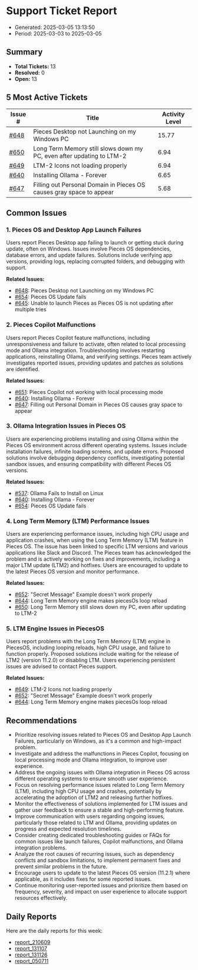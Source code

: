 # Support Ticket Report
- Generated: 2025-03-05 13:13:50
- Period: 2025-03-03 to 2025-03-05

## Summary
- **Total Tickets:** 13
- **Resolved:** 0
- **Open:** 13

## 5 Most Active Tickets
| Issue # | Title | Activity Level |
|---------|-------|----------------|
| [#648](https://github.com/pieces-app/support/issues/648) | Pieces Desktop not Launching on my Windows PC | 15.77 |
| [#650](https://github.com/pieces-app/support/issues/650) | Long Term Memory still slows down my PC, even after updating to LTM-2 | 6.94 |
| [#649](https://github.com/pieces-app/support/issues/649) | LTM-2 Icons not loading properly | 6.94 |
| [#640](https://github.com/pieces-app/support/issues/640) | Installing Ollama - Forever | 6.65 |
| [#647](https://github.com/pieces-app/support/issues/647) | Filling out Personal Domain in Pieces OS causes gray space to appear | 5.68 |

## Common Issues
### 1. Pieces OS and Desktop App Launch Failures
Users report Pieces Desktop app failing to launch or getting stuck during update, often on Windows. Issues involve Pieces OS dependencies, database errors, and update failures. Solutions include verifying app versions, providing logs, replacing corrupted folders, and debugging with support.

**Related Issues:**
- [#648](https://github.com/pieces-app/support/issues/648): Pieces Desktop not Launching on my Windows PC
- [#654](https://github.com/pieces-app/support/issues/654): Pieces OS Update fails
- [#645](https://github.com/pieces-app/support/issues/645): Unable to launch Pieces as Pieces OS is not updating after multiple tries

### 2. Pieces Copilot Malfunctions
Users report Pieces Copilot feature malfunctions, including unresponsiveness and failure to activate, often related to local processing mode and Ollama integration. Troubleshooting involves restarting applications, reinstalling Ollama, and verifying settings. Pieces team actively investigates reported issues, providing updates and patches as solutions are identified.

**Related Issues:**
- [#651](https://github.com/pieces-app/support/issues/651): Pieces Copilot not working with local processing mode
- [#640](https://github.com/pieces-app/support/issues/640): Installing Ollama - Forever
- [#647](https://github.com/pieces-app/support/issues/647): Filling out Personal Domain in Pieces OS causes gray space to appear

### 3. Ollama Integration Issues in Pieces OS
Users are experiencing problems installing and using Ollama within the Pieces OS environment across different operating systems. Issues include installation failures, infinite loading screens, and update errors. Proposed solutions involve debugging dependency conflicts, investigating potential sandbox issues, and ensuring compatibility with different Pieces OS versions.

**Related Issues:**
- [#537](https://github.com/pieces-app/support/issues/537): Ollama Fails to Install on Linux
- [#640](https://github.com/pieces-app/support/issues/640): Installing Ollama - Forever
- [#654](https://github.com/pieces-app/support/issues/654): Pieces OS Update fails

### 4. Long Term Memory (LTM) Performance Issues
Users are experiencing performance issues, including high CPU usage and application crashes, when using the Long Term Memory (LTM) feature in Pieces OS. The issue has been linked to specific LTM versions and various applications like Slack and Discord. The Pieces team has acknowledged the problem and is actively working on fixes and improvements, including a major LTM update (LTM2) and hotfixes. Users are encouraged to update to the latest Pieces OS version and monitor performance.

**Related Issues:**
- [#652](https://github.com/pieces-app/support/issues/652): "Secret Message" Example doesn't work properly
- [#644](https://github.com/pieces-app/support/issues/644): Long Term Memory engine makes piecesOs loop reload
- [#650](https://github.com/pieces-app/support/issues/650): Long Term Memory still slows down my PC, even after updating to LTM-2

### 5. LTM Engine Issues in PiecesOS
Users report problems with the Long Term Memory (LTM) engine in PiecesOS, including looping reloads, high CPU usage, and failure to function properly. Proposed solutions include waiting for the release of LTM2 (version 11.2.0) or disabling LTM. Users experiencing persistent issues are advised to contact Pieces support.

**Related Issues:**
- [#649](https://github.com/pieces-app/support/issues/649): LTM-2 Icons not loading properly
- [#652](https://github.com/pieces-app/support/issues/652): "Secret Message" Example doesn't work properly
- [#644](https://github.com/pieces-app/support/issues/644): Long Term Memory engine makes piecesOs loop reload


## Recommendations
- Prioritize resolving issues related to Pieces OS and Desktop App Launch Failures, particularly on Windows, as it's a common and high-impact problem.
- Investigate and address the malfunctions in Pieces Copilot, focusing on local processing mode and Ollama integration, to improve user experience.
- Address the ongoing issues with Ollama integration in Pieces OS across different operating systems to ensure smooth user experience.
- Focus on resolving performance issues related to Long Term Memory (LTM), including high CPU usage and crashes, potentially by accelerating the adoption of LTM2 and releasing further hotfixes.
- Monitor the effectiveness of solutions implemented for LTM issues and gather user feedback to ensure a stable and high-performing feature.
- Improve communication with users regarding ongoing issues, particularly those related to LTM and Ollama, providing updates on progress and expected resolution timelines.
- Consider creating dedicated troubleshooting guides or FAQs for common issues like launch failures, Copilot malfunctions, and Ollama integration problems.
- Analyze the root causes of recurring issues, such as dependency conflicts and sandbox limitations, to implement permanent fixes and prevent similar problems in the future.
- Encourage users to update to the latest Pieces OS version (11.2.1) where applicable, as it includes fixes for some reported issues.
- Continue monitoring user-reported issues and prioritize them based on frequency, severity, and impact on user experience to allocate support resources effectively.

## Daily Reports
Here are the daily reports for this week:

- [report_210609](daily/2025-03-04/report_210609.md)
- [report_131107](daily/2025-03-04/report_131107.md)
- [report_131126](daily/2025-03-05/report_131126.md)
- [report_050711](daily/2025-03-05/report_050711.md)
